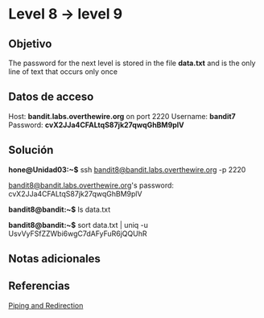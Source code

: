# Level 8 -> level 9
## Objetivo
The password for the next level is stored in the file **data.txt** and is the only line of text that occurs only once

## Datos de acceso
Host: **bandit.labs.overthewire.org** on port 2220
Username: **bandit7**
Password: **cvX2JJa4CFALtqS87jk27qwqGhBM9plV**

## Solución
**hone@Unidad03:~$** ssh bandit8@bandit.labs.overthewire.org -p 2220

bandit8@bandit.labs.overthewire.org's password: 
cvX2JJa4CFALtqS87jk27qwqGhBM9plV

**bandit8@bandit:~$** ls
data.txt

**bandit8@bandit:~$** sort data.txt | uniq -u
UsvVyFSfZZWbi6wgC7dAFyFuR6jQQUhR

## Notas adicionales
## Referencias
[Piping and Redirection](https://ryanstutorials.net/linuxtutorial/piping.php)